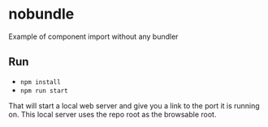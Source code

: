 # nobundle

Example of component import without any bundler

## Run

- ```npm install```
- ```npm run start```

That will start a local web server and give you a link to the port it is running on. This local server uses the repo root as the browsable root.